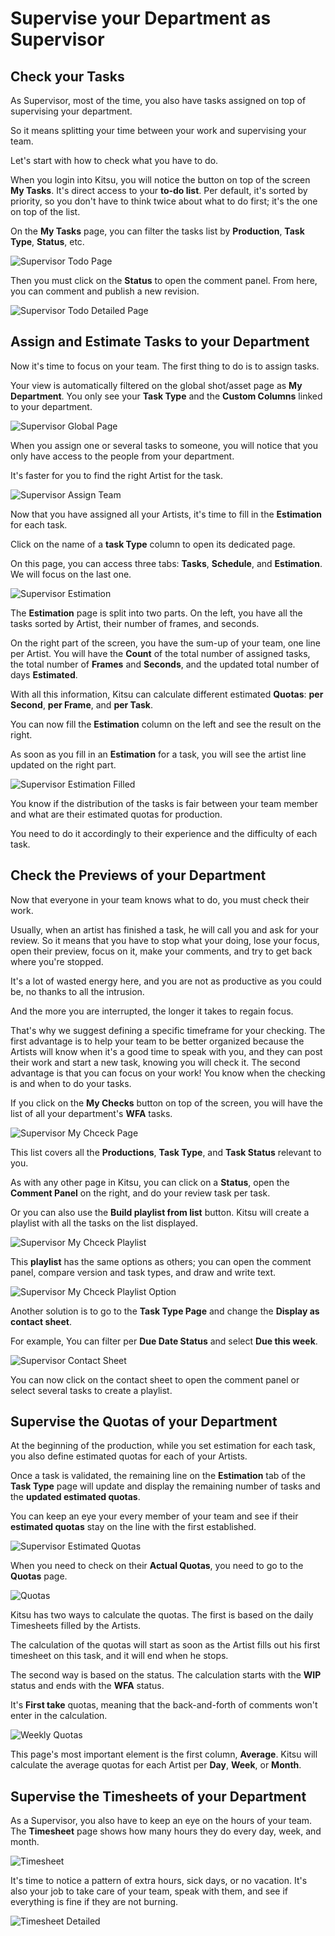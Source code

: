 # Supervise your Department as Supervisor

## Check your Tasks

As Supervisor, most of the time, you also have tasks assigned on top of supervising your department.

So it means splitting your time between your work and supervising your team.

Let's start with how to check what you have to do.

When you login into Kitsu, you will notice the button on top of the screen **My Tasks**. 
It's direct access to your **to-do list**. Per default, it's sorted by priority, so you don't have to think twice about what to do first; it's the one on top of the list.

On the **My Tasks** page, you can filter the tasks list by **Production**, **Task Type**, **Status**, etc. 

![Supervisor Todo Page](../img/getting-started/supervisor_todo_page.png)


Then you must click on the **Status** to open the comment panel. From here, you can comment and publish a new revision.

![Supervisor Todo Detailed Page](../img/getting-started/supervisor_todo_page_detail.png)


## Assign and Estimate Tasks to your Department

Now it's time to focus on your team. The first thing to do is to assign tasks.

Your view is automatically filtered on the global shot/asset page as **My Department**. You only see your **Task Type** and the **Custom Columns** linked to your department.


![Supervisor Global Page](../img/getting-started/supervisor_global_page.png)


When you assign one or several tasks to someone, you will notice that you only have access to the people from your department. 

It's faster for you to find the right Artist for the task.

![Supervisor Assign Team](../img/getting-started/supervisor_assign_team.png)


Now that you have assigned all your Artists, it's time to fill in the **Estimation** for each task.

Click on the name of a **task Type** column to open its dedicated page.

On this page, you can access three tabs: **Tasks**, **Schedule**, and **Estimation**. We will focus on the last one.

![Supervisor Estimation](../img/getting-started/supervisor_estimation.png)


The **Estimation** page is split into two parts. On the left, you have all the tasks sorted by Artist, their number of frames, and seconds.

On the right part of the screen, you have the sum-up of your team, one line per Artist. You will have the **Count** of the total number of assigned tasks, the total number of **Frames** and **Seconds**, and the updated total number of days **Estimated**.

With all this information, Kitsu can calculate different estimated **Quotas**: **per Second**, **per Frame**, and **per Task**.

You can now fill the **Estimation** column on the left and see the result on the right.

As soon as you fill in an **Estimation** for a task, you will see the artist line updated on the right part.

![Supervisor Estimation Filled](../img/getting-started/supervisor_estimation_filled.png)


You know if the distribution of the tasks is fair between your team member and what are their estimated quotas for production. 

You need to do it accordingly to their experience and the difficulty of each task.


## Check the Previews of your Department

Now that everyone in your team knows what to do, you must check their work.

Usually, when an artist has finished a task, he will call you and ask for your review.
So it means that you have to stop what your doing, lose your focus, open their preview, focus on it, make your comments, and try to get back where you're stopped.

It's a lot of wasted energy here, and you are not as productive as you could be, no thanks to all the intrusion.

And the more you are interrupted, the longer it takes to regain focus.

That's why we suggest defining a specific timeframe for your checking. The first advantage is to help your team to be better organized because the Artists will know when it's a good time to speak with you, and they can post their work and start a new task, knowing you will check it.
The second advantage is that you can focus on your work! You know when the checking is and when to do your tasks. 

If you click on the **My Checks** button on top of the screen, you will have the list of all your department's **WFA** tasks.

![Supervisor My Chceck Page](../img/getting-started/supervisor_mycheck.png)


This list covers all the **Productions**, **Task Type**, and **Task Status** relevant to you.

As with any other page in Kitsu, you can click on a **Status**, open the **Comment Panel** on the right, and do your review task per task.

Or you can also use the **Build playlist from list** button. Kitsu will create a playlist with all the tasks on the list displayed.

![Supervisor My Chceck Playlist](../img/getting-started/supervisor_mycheck_playlist.png)


This **playlist** has the same options as others; you can open the comment panel, compare version and task types, and draw and write text.

![Supervisor My Chceck Playlist Option](../img/getting-started/supervisor_mycheck_playlist_option.png)


Another solution is to go to the **Task Type Page** and change the **Display as contact sheet**.

For example, You can filter per **Due Date Status** and select **Due this week**.

![Supervisor Contact Sheet](../img/getting-started/supervisor_contactsheet.png)


You can now click on the contact sheet to open the comment panel or select several tasks to create a playlist.



## Supervise the Quotas of your Department

At the beginning of the production, while you set estimation for each task, you also define estimated quotas for each of your Artists.

Once a task is validated, the remaining line on the **Estimation** tab of the **Task Type** page will update and display the remaining number of tasks and the **updated estimated quotas**.

You can keep an eye your every member of your team and see if their **estimated quotas** stay on the line with the first established.

![Supervisor Estimated Quotas](../img/getting-started/supervisor_quotas_estimated)


When you need to check on their **Actual Quotas**, you need to go to the **Quotas** page. 

![Quotas](../img/getting-started/supervisor_quotas.png)


Kitsu has two ways to calculate the quotas. The first is based on the daily Timesheets filled by the Artists.

The calculation of the quotas will start as soon as the Artist fills out his first timesheet on this task, and it will end when he stops.


The second way is based on the status. The calculation starts with the **WIP** status and ends with the **WFA** status.

It's **First take** quotas, meaning that the back-and-forth of comments won't enter in the calculation.

![Weekly Quotas](../img/getting-started/supervisor_quotas_week.png)


This page's most important element is the first column, **Average**. Kitsu will calculate the average quotas for each Artist per **Day**, **Week**, or **Month**.


## Supervise the Timesheets of your Department

As a Supervisor, you also have to keep an eye on the hours of your team. The **Timesheet** page shows how many hours they do every day, week, and month. 

![Timesheet](../img/getting-started/supervisor_timesheet_team.png)


It's time to notice a pattern of extra hours, sick days, or no vacation. It's also your job to take care of your team, speak with them, and see if everything is fine if they are not burning.

![Timesheet Detailed](../img/getting-started/supervisor_timesheet_team_detail.png)
